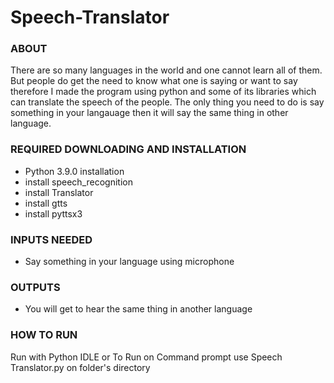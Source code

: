 # Speech-Translator
### ABOUT
There are so many languages in the world and one cannot learn all of them. But people do get the need to know what one is saying or want to say therefore I made the program using python and some of its libraries which can translate the speech of the people. The only thing you need to do is say something in your langauage then it will say the same thing in other language.
### REQUIRED DOWNLOADING AND INSTALLATION
- Python 3.9.0 installation
- install speech_recognition
- install Translator
- install gtts
- install pyttsx3
### INPUTS NEEDED
- Say something in your language using microphone
### OUTPUTS
- You will get to hear the same thing in another language
### HOW TO RUN
Run with Python IDLE or 
To Run on Command prompt use Speech Translator.py on folder's directory
